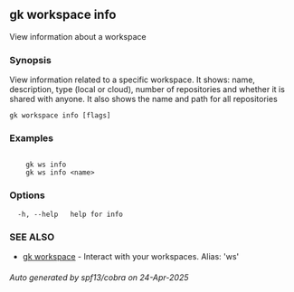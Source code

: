 ## gk workspace info

View information about a workspace

### Synopsis


View information related to a specific workspace. It shows: name, description, type (local or cloud), 
number of repositories and whether it is shared with anyone. It also shows the name and path for all repositories


```
gk workspace info [flags]
```

### Examples

```

	gk ws info
	gk ws info <name>
```

### Options

```
  -h, --help   help for info
```

### SEE ALSO

* [gk workspace](gk_workspace.md)	 - Interact with your workspaces. Alias: 'ws'

###### Auto generated by spf13/cobra on 24-Apr-2025
